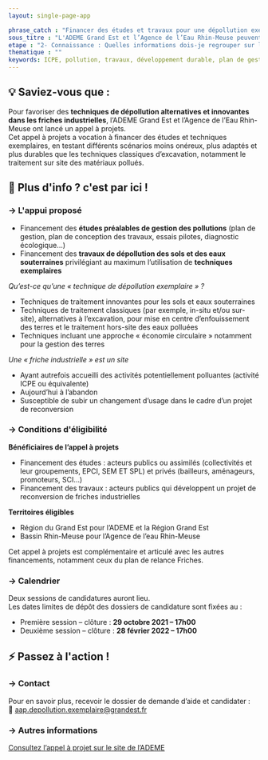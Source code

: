 ```yaml
---
layout: single-page-app

phrase_catch : "Financer des études et travaux pour une dépollution exemplaire avec l'ADEME Grand Est"
sous_titre : "L'ADEME Grand Est et l’Agence de l’Eau Rhin-Meuse peuvent financer des études et techniques de dépollution exemplaires pour la reconversion de friches industrielles dans la région."
etape : "2- Connaissance : Quelles informations dois-je regrouper sur le site et son contexte ?"
thematique : ""
keywords: ICPE, pollution, travaux, développement durable, plan de gestion, diagnostic, écologique
---
```


## 💡 Saviez-vous que :

Pour favoriser des **techniques de dépollution alternatives et innovantes dans les friches industrielles**, l’ADEME Grand Est et l’Agence de l’Eau Rhin-Meuse ont lancé un appel à projets.   
Cet appel à projets a vocation à financer des études et techniques exemplaires, en testant différents scénarios moins onéreux, plus adaptés et plus durables que les techniques classiques d’excavation, notamment le traitement sur site des matériaux pollués.

## 🚀 Plus d'info ? c'est par ici !

### →  L'appui proposé
  

- Financement des **études préalables de gestion des pollutions** (plan de gestion, plan de conception des travaux, essais pilotes, diagnostic écologique…) 
- Financement des **travaux de dépollution des sols et des eaux souterraines** privilégiant au maximum l’utilisation de **techniques exemplaires**

  
  
*Qu’est-ce qu’une « technique de dépollution exemplaire » ?*
- Techniques de traitement innovantes pour les sols et eaux souterraines 
- Techniques de traitement classiques (par exemple, in-situ et/ou sur-site), alternatives à l’excavation, pour mise en centre d’enfouissement des terres et le traitement hors-site des eaux polluées
- Techniques incluant une approche « économie circulaire » notamment pour la gestion des terres
  
  
*Une « friche industrielle » est un site*
- Ayant autrefois accueilli des activités potentiellement polluantes (activité ICPE ou équivalente)
- Aujourd’hui à l’abandon
- Susceptible de subir un changement d’usage dans le cadre d’un projet de reconversion
  

### →  Conditions d'éligibilité

**Bénéficiaires de l’appel à projets**      
- Financement des études : acteurs publics ou assimilés (collectivités et leur groupements, EPCI, SEM ET SPL) et privés (bailleurs, aménageurs, promoteurs, SCI…)
- Financement des travaux : acteurs publics qui développent un projet de reconversion de friches industrielles
  
  
**Territoires éligibles**
- Région du Grand Est pour l’ADEME et la Région Grand Est
- Bassin Rhin-Meuse pour l’Agence de l’eau Rhin-Meuse
 
   
Cet appel à projets est complémentaire et articulé avec les autres financements, notamment ceux du plan de relance Friches.

  
  
 ### →  Calendrier
 
 Deux sessions de candidatures auront lieu.  
 Les dates limites de dépôt des dossiers de candidature sont fixées au :
 - Première session – clôture : **29 octobre 2021 – 17h00**
 - Deuxième session – clôture : **28 février 2022 – 17h00**


## ⚡ Passez à l'action !

### →  Contact

Pour en savoir plus, recevoir le dossier de demande d’aide et candidater :   
📧 aap.depollution.exemplaire@grandest.fr
  

### →  Autres informations

[Consultez l’appel à projet sur le site de l’ADEME](https://agirpourlatransition.ademe.fr/entreprises/dispositif-aide/20210506/frichesge2021-101 "AAP Grand Est")

